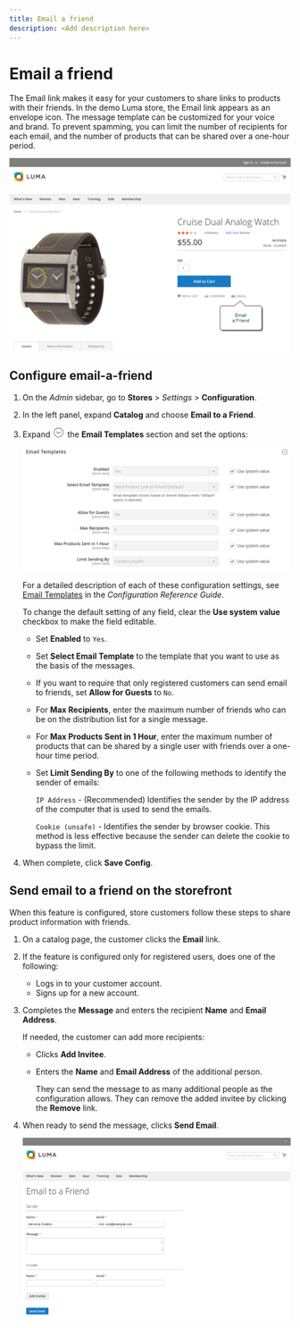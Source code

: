 ```yaml
---
title: Email a friend
description: <Add description here>
---
```

# Email a friend

The Email link makes it easy for your customers to share links to products with their friends. In the demo Luma store, the Email link appears as an envelope icon. The message template can be customized for your voice and brand. To prevent spamming, you can limit the number of recipients for each email, and the number of products that can be shared over a one-hour period.

![Example storefront - email a friend](./assets/storefront-email-a-friend.png)<!-- zoom -->

## Configure email-a-friend

1. On the _Admin_ sidebar, go to **Stores** > _Settings_ > **Configuration**.

1. In the left panel, expand **Catalog** and choose **Email to a Friend**.

1. Expand ![Expansion selector](../assets/icon-display-expand.png) the **Email Templates** section and set the options:

    ![Catalog configuration - email templates](../configuration-reference/catalog/assets/email-to-a-friend-email-templates.png)<!-- zoom -->

    For a detailed description of each of these configuration settings, see [Email Templates](https://docs.magento.com/user-guide/configuration/catalog/email-to-a-friend.html) in the _Configuration Reference Guide_.

    To change the default setting of any field, clear the **Use system value** checkbox to make the field editable.

    - Set **Enabled** to `Yes`.

    - Set **Select Email Template** to the template that you want to use as the basis of the messages.

    - If you want to require that only registered customers can send email to friends, set **Allow for Guests** to `No`.

    - For **Max Recipients**, enter the maximum number of friends who can be on the distribution list for a single message.

    - For **Max Products Sent in 1 Hour**, enter the maximum number of products that can be shared by a single user with friends over a one-hour time period.

    - Set **Limit Sending By** to one of the following methods to identify the sender of emails:

      `IP Address`  - (Recommended) Identifies the sender by the IP address of the computer that is used to send the emails.

      `Cookie (unsafe)` - Identifies the sender by browser cookie. This method is less effective because the sender can delete the cookie to bypass the limit.

1. When complete, click **Save Config**.

## Send email to a friend on the storefront

When this feature is configured, store customers follow these steps to share product information with friends.

1. On a catalog page, the customer clicks the **Email** link.

1. If the feature is configured only for registered users, does one of the following:

   - Logs in to your customer account.
   - Signs up for a new account.

1. Completes the **Message** and enters the recipient **Name** and **Email Address**.
   
   If needed, the customer can add more recipients:

    - Clicks **Add Invitee**.

    - Enters the **Name** and **Email Address** of the additional person.

      They can send the message to as many additional people as the configuration allows. They can remove the added invitee by clicking the **Remove** link.

1. When ready to send the message, clicks **Send Email**.

    ![Example storefront - email to a friend](./assets/storefront-email-a-friend-form.png)<!-- zoom -->

